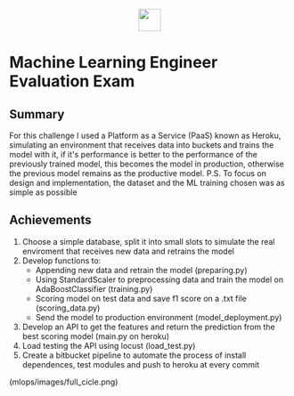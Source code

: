 <p align="center"><img height="40" width="40" src="https://upload.wikimedia.org/wikipedia/en/thumb/2/20/MercadoLibre.svg/1200px-MercadoLibre.svg.png"></p>

# Machine Learning Engineer Evaluation Exam

## Summary

For this challenge I used a Platform as a Service (PaaS) known as Heroku, simulating an environment that receives data into buckets and trains the model with it, if it's performance is better to the performance of the previously trained model, this becomes the model in production, otherwise the previous model remains as the productive model.
P.S. To focus on design and implementation, the dataset and the ML training chosen was as simple as possible
## Achievements
1. Choose a simple database, split it into small slots to simulate the real enviroment that receives new data and retrains the model
2. Develop functions to:
    * Appending new data and retrain the model (preparing.py)
    * Using StandardScaler to preprocessing data and train the model on AdaBoostClassifier (training.py)
    * Scoring model on test data and save f1 score on a .txt file (scoring_data.py)
    * Send the model to production environment (model_deployment.py)
3. Develop an API to get the features and return the prediction from the best scoring model (main.py on heroku)
4. Load testing the API using locust (load_test.py)
5. Create a bitbucket pipeline to automate the process of install dependences, test modules and push to heroku at every commit

(mlops/images/full_cicle.png)


